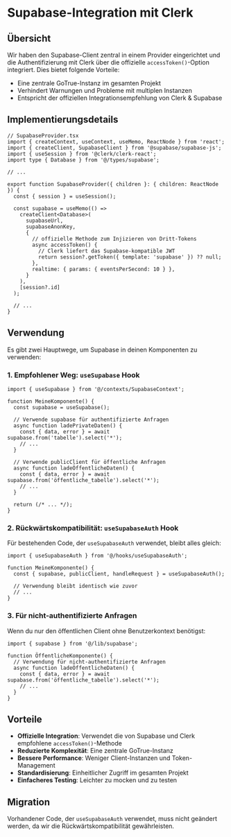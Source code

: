 # Supabase-Integration mit Clerk

## Übersicht

Wir haben den Supabase-Client zentral in einem Provider eingerichtet und die Authentifizierung mit Clerk über die offizielle `accessToken()`-Option integriert. Dies bietet folgende Vorteile:

- Eine zentrale GoTrue-Instanz im gesamten Projekt
- Verhindert Warnungen und Probleme mit multiplen Instanzen
- Entspricht der offiziellen Integrationsempfehlung von Clerk & Supabase

## Implementierungsdetails

```tsx
// SupabaseProvider.tsx
import { createContext, useContext, useMemo, ReactNode } from 'react';
import { createClient, SupabaseClient } from '@supabase/supabase-js';
import { useSession } from '@clerk/clerk-react';
import type { Database } from '@/types/supabase';

// ...

export function SupabaseProvider({ children }: { children: ReactNode }) {
  const { session } = useSession();

  const supabase = useMemo(() => 
    createClient<Database>(
      supabaseUrl,
      supabaseAnonKey,
      {
        // offizielle Methode zum Injizieren von Dritt-Tokens
        async accessToken() {
          // Clerk liefert das Supabase-kompatible JWT
          return session?.getToken({ template: 'supabase' }) ?? null;
        },
        realtime: { params: { eventsPerSecond: 10 } },
      }
    ), 
    [session?.id]
  );

  // ...
}
```

## Verwendung

Es gibt zwei Hauptwege, um Supabase in deinen Komponenten zu verwenden:

### 1. Empfohlener Weg: `useSupabase` Hook

```tsx
import { useSupabase } from '@/contexts/SupabaseContext';

function MeineKomponente() {
  const supabase = useSupabase();

  // Verwende supabase für authentifizierte Anfragen
  async function ladePrivateDaten() {
    const { data, error } = await supabase.from('tabelle').select('*');
    // ...
  }

  // Verwende publicClient für öffentliche Anfragen
  async function ladeÖffentlicheDaten() {
    const { data, error } = await supabase.from('öffentliche_tabelle').select('*');
    // ...
  }

  return (/* ... */);
}
```

### 2. Rückwärtskompatibilität: `useSupabaseAuth` Hook

Für bestehenden Code, der `useSupabaseAuth` verwendet, bleibt alles gleich:

```tsx
import { useSupabaseAuth } from '@/hooks/useSupabaseAuth';

function MeineKomponente() {
  const { supabase, publicClient, handleRequest } = useSupabaseAuth();
  
  // Verwendung bleibt identisch wie zuvor
  // ...
}
```

### 3. Für nicht-authentifizierte Anfragen

Wenn du nur den öffentlichen Client ohne Benutzerkontext benötigst:

```tsx
import { supabase } from '@/lib/supabase';

function ÖffentlicheKomponente() {
  // Verwendung für nicht-authentifizierte Anfragen
  async function ladeÖffentlicheDaten() {
    const { data, error } = await supabase.from('öffentliche_tabelle').select('*');
    // ...
  }
}
```

## Vorteile

- **Offizielle Integration**: Verwendet die von Supabase und Clerk empfohlene `accessToken()`-Methode
- **Reduzierte Komplexität**: Eine zentrale GoTrue-Instanz
- **Bessere Performance**: Weniger Client-Instanzen und Token-Management
- **Standardisierung**: Einheitlicher Zugriff im gesamten Projekt
- **Einfacheres Testing**: Leichter zu mocken und zu testen

## Migration

Vorhandener Code, der `useSupabaseAuth` verwendet, muss nicht geändert werden, da wir die Rückwärtskompatibilität gewährleisten. 